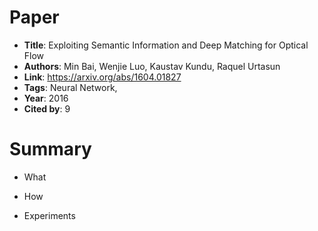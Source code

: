 # Paper

* **Title**: Exploiting Semantic Information and Deep Matching for Optical Flow
* **Authors**: Min Bai, Wenjie Luo, Kaustav Kundu, Raquel Urtasun
* **Link**: https://arxiv.org/abs/1604.01827
* **Tags**: Neural Network,
* **Year**: 2016
* **Cited by**: 9

# Summary

* What

* How
  
* Experiments
